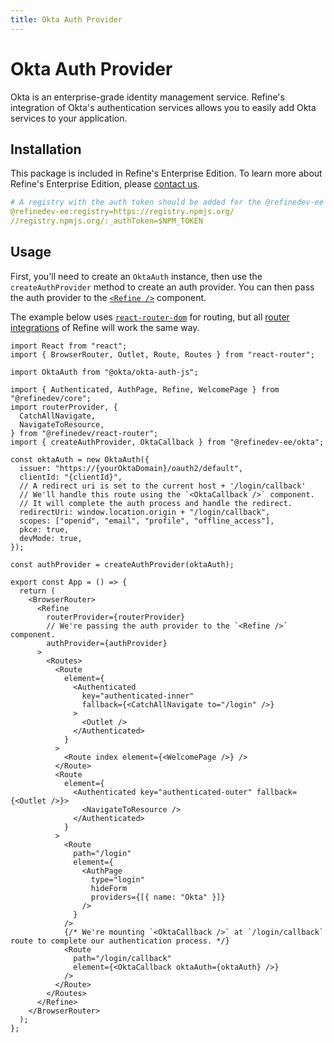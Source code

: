 ```yaml
---
title: Okta Auth Provider
---
```


# Okta Auth Provider

Okta is an enterprise-grade identity management service. Refine's integration of Okta's authentication services allows you to easily add Okta services to your application.

## Installation

This package is included in Refine's Enterprise Edition. To learn more about Refine's Enterprise Edition, please [contact us](https://s.refine.dev/okta-enterprise).

<InstallPackagesCommand args="@refinedev-ee/okta @okta/okta-auth-js">

```yml title=".npmrc"
# A registry with the auth token should be added for the @refinedev-ee scope
@refinedev-ee:registry=https://registry.npmjs.org/
//registry.npmjs.org/:_authToken=$NPM_TOKEN
```

</InstallPackagesCommand>

## Usage

First, you'll need to create an `OktaAuth` instance, then use the `createAuthProvider` method to create an auth provider. You can then pass the auth provider to the [`<Refine />`](/docs/core/refine-component) component.

The example below uses [`react-router-dom`](/docs/routing/integrations/react-router) for routing, but all [router integrations](/docs/guides-concepts/routing) of Refine will work the same way.

```tsx title="App.tsx"
import React from "react";
import { BrowserRouter, Outlet, Route, Routes } from "react-router";

import OktaAuth from "@okta/okta-auth-js";

import { Authenticated, AuthPage, Refine, WelcomePage } from "@refinedev/core";
import routerProvider, {
  CatchAllNavigate,
  NavigateToResource,
} from "@refinedev/react-router";
import { createAuthProvider, OktaCallback } from "@refinedev-ee/okta";

const oktaAuth = new OktaAuth({
  issuer: "https://{yourOktaDomain}/oauth2/default",
  clientId: "{clientId}",
  // A redirect uri is set to the current host + '/login/callback'
  // We'll handle this route using the `<OktaCallback />` component.
  // It will complete the auth process and handle the redirect.
  redirectUri: window.location.origin + "/login/callback",
  scopes: ["openid", "email", "profile", "offline_access"],
  pkce: true,
  devMode: true,
});

const authProvider = createAuthProvider(oktaAuth);

export const App = () => {
  return (
    <BrowserRouter>
      <Refine
        routerProvider={routerProvider}
        // We're passing the auth provider to the `<Refine />` component.
        authProvider={authProvider}
      >
        <Routes>
          <Route
            element={
              <Authenticated
                key="authenticated-inner"
                fallback={<CatchAllNavigate to="/login" />}
              >
                <Outlet />
              </Authenticated>
            }
          >
            <Route index element={<WelcomePage />} />
          </Route>
          <Route
            element={
              <Authenticated key="authenticated-outer" fallback={<Outlet />}>
                <NavigateToResource />
              </Authenticated>
            }
          >
            <Route
              path="/login"
              element={
                <AuthPage
                  type="login"
                  hideForm
                  providers={[{ name: "Okta" }]}
                />
              }
            />
            {/* We're mounting `<OktaCallback />` at `/login/callback` route to complete our authentication process. */}
            <Route
              path="/login/callback"
              element={<OktaCallback oktaAuth={oktaAuth} />}
            />
          </Route>
        </Routes>
      </Refine>
    </BrowserRouter>
  );
};
```
